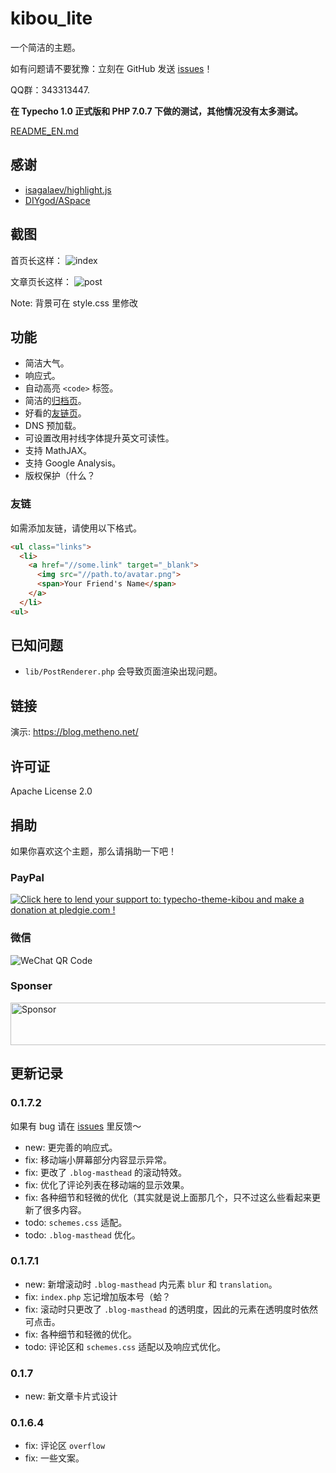 # kibou_lite

一个简洁的主题。

如有问题请不要犹豫：立刻在 GitHub 发送 [issues](https://github.com/metheno/kibou_lite/issues)！

QQ群：343313447.

**在 Typecho 1.0 正式版和 PHP 7.0.7 下做的测试，其他情况没有太多测试。**

[README_EN.md](https://github.com/metheno/kibou_lite/blob/master/README_EN.md)

## 感谢

- [isagalaev/highlight.js](https://github.com/isagalaev/highlight.js)
- [DIYgod/ASpace](https://github.com/DIYgod/ASpace/)

## 截图

首页长这样：
![index](https://github.com/metheno/kibou_lite/blob/master/screenshot.png)

文章页长这样：
![post](https://github.com/metheno/kibou_lite/blob/master/screenshot1.png)

Note: 背景可在 style.css 里修改

## 功能

- 简洁大气。
- 响应式。
- 自动高亮 `<code>` 标签。
- 简洁的[归档页](https://blog.metheno.net/archives.html)。
- 好看的[友链页](https://blog.metheno.net/py.html)。
- DNS 预加载。
- 可设置改用衬线字体提升英文可读性。
- 支持 MathJAX。
- 支持 Google Analysis。
- 版权保护（什么？

### 友链

如需添加友链，请使用以下格式。

```html
<ul class="links">
  <li>
    <a href="//some.link" target="_blank">
      <img src="//path.to/avatar.png">
      <span>Your Friend's Name</span>
    </a>
  </li>
<ul>
```

## 已知问题

- `lib/PostRenderer.php` 会导致页面渲染出现问题。

## 链接

演示: https://blog.metheno.net/

## 许可证

Apache License 2.0

## 捐助

如果你喜欢这个主题，那么请捐助一下吧！

### PayPal

<a href='https://pledgie.com/campaigns/33629'><img alt='Click here to lend your support to: typecho-theme-kibou and make a donation at pledgie.com !' src='https://pledgie.com/campaigns/33629.png?skin_name=chrome' border='0' ></a>

### 微信

![WeChat QR Code](https://raw.githubusercontent.com/metheno/didactic-umbrella/master/typecho-theme-kibou/WeChatPay.jpg)

### Sponser

<a target='_blank' rel='nofollow' href='https://app.codesponsor.io/link/tDCEcQhBHUnMrhjcy4sZTEqT/metheno/kibou_lite'>
  <img alt='Sponsor' width='888' height='68' src='https://app.codesponsor.io/embed/tDCEcQhBHUnMrhjcy4sZTEqT/metheno/kibou_lite.svg' />
</a>

## 更新记录

### 0.1.7.2

如果有 bug 请在 [issues](https://github.com/metheno/kibou_lite/issues) 里反馈～

- new: 更完善的响应式。
- fix: 移动端小屏幕部分内容显示异常。
- fix: 更改了 `.blog-masthead` 的滚动特效。
- fix: 优化了评论列表在移动端的显示效果。
- fix: 各种细节和轻微的优化（其实就是说上面那几个，只不过这么些看起来更新了很多内容。
- todo: `schemes.css` 适配。
- todo: `.blog-masthead` 优化。

### 0.1.7.1

- new: 新增滚动时 `.blog-masthead` 内元素 `blur` 和 `translation`。
- fix: `index.php` 忘记增加版本号（蛤？
- fix: 滚动时只更改了 `.blog-masthead` 的透明度，因此的元素在透明度时依然可点击。
- fix: 各种细节和轻微的优化。
- todo: 评论区和 `schemes.css` 适配以及响应式优化。

### 0.1.7

- new: 新文章卡片式设计

### 0.1.6.4

- fix: 评论区 `overflow`
- fix: 一些文案。
